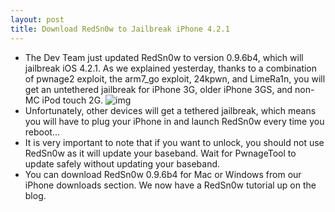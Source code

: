 ```yaml
---
layout: post
title: Download RedSn0w to Jailbreak iPhone 4.2.1
---
```

* The Dev Team just updated RedSn0w to version 0.9.6b4, which will jailbreak iOS 4.2.1. As we explained yesterday, thanks to a combination of pwnage2 exploit, the arm7_go exploit, 24kpwn, and LimeRa1n, you will get an untethered jailbreak for iPhone 3G, older iPhone 3GS, and non-MC iPod touch 2G.
![img](http://media.idownloadblog.com/wp-content/uploads/2010/09/RedSn0w-Logo.png)
* Unfortunately, other devices will get a tethered jailbreak, which means you will have to plug your iPhone in and launch RedSn0w every time you reboot…
* It is very important to note that if you want to unlock, you should not use RedSn0w as it will update your baseband. Wait for PwnageTool to update safely without updating your baseband.
* You can download RedSn0w 0.9.6b4 for Mac or Windows from our iPhone downloads section. We now have a RedSn0w tutorial up on the blog.

